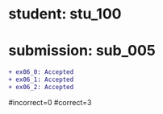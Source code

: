 # student: stu_100
# submission: sub_005

```diff
+ ex06_0: Accepted
+ ex06_1: Accepted
+ ex06_2: Accepted
```
#incorrect=0
#correct=3
